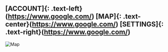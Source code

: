 ## [ACCOUNT]{: .text-left}(https://www.google.com/) [MAP]{: .text-center}(https://www.google.com/) [SETTINGS]{: .text-right}(https://www.google.com/)
 
 ![Map](https://live.staticflickr.com/31/40919010_157eb18de1_b.jpg)



